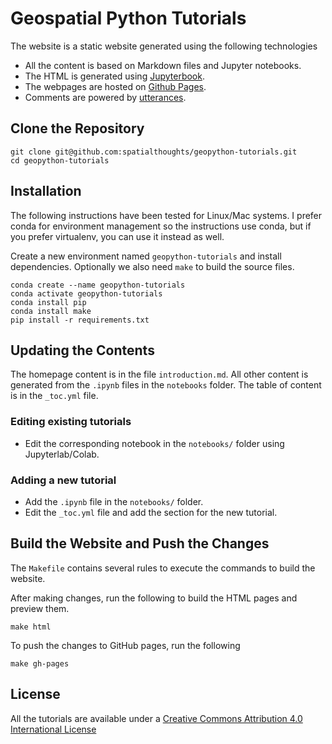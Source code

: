 # Geospatial Python Tutorials


The website is a static website generated using the following technologies

* All the content is based on Markdown files and Jupyter notebooks.
* The HTML is generated using [Jupyterbook](https://jupyterbook.org/en/stable/intro.html).
* The webpages are hosted on [Github Pages](https://pages.github.com/).
* Comments are powered by [utterances](https://utteranc.es/).

## Clone the Repository

```
git clone git@github.com:spatialthoughts/geopython-tutorials.git
cd geopython-tutorials
```

    
## Installation

The following instructions have been tested for Linux/Mac systems. I prefer conda for environment management so the instructions use conda, but if you prefer virtualenv, you can use it instead as well.

Create a new environment named `geopython-tutorials` and install dependencies. Optionally we also need `make` to build the source files.

```
conda create --name geopython-tutorials
conda activate geopython-tutorials
conda install pip
conda install make
pip install -r requirements.txt
```

## Updating the Contents

The homepage content is in the file `introduction.md`. All other content is generated from the `.ipynb` files in the `notebooks` folder. The table of content is in the `_toc.yml` file.

### Editing existing tutorials

* Edit the corresponding notebook in the `notebooks/` folder using Jupyterlab/Colab.

### Adding a new tutorial

* Add the `.ipynb` file in the `notebooks/` folder.
* Edit the `_toc.yml` file and add the section for the new tutorial.

## Build the Website and Push the Changes

The `Makefile` contains several rules to execute the commands to build the website.

After making changes, run the following to build the HTML pages and preview them.

```
make html
```

To push the changes to GitHub pages, run the following


```
make gh-pages
```

License
-------

All the tutorials are available under a [Creative Commons Attribution 4.0 International License](http://creativecommons.org/licenses/by/4.0/deed.en_US)
